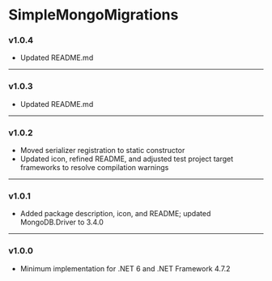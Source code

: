 # SimpleMongoMigrations

### v1.0.4

- Updated README.md

---

### v1.0.3

- Updated README.md

---

### v1.0.2

- Moved serializer registration to static constructor
- Updated icon, refined README, and adjusted test project target frameworks to resolve compilation warnings

---

### v1.0.1

- Added package description, icon, and README; updated MongoDB.Driver to 3.4.0

---

### v1.0.0

- Minimum implementation for .NET 6 and .NET Framework 4.7.2
